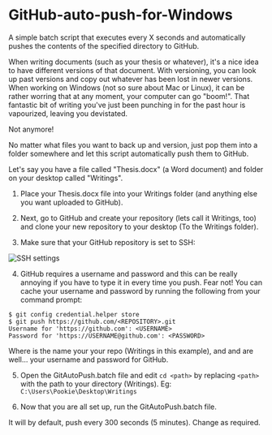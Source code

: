 # GitHub-auto-push-for-Windows
A simple batch script that executes every X seconds and automatically pushes the contents of the specified directory to GitHub.

When writing documents (such as your thesis or whatever), it's a nice idea to have different versions of that document. With versioning, you can look up past versions and copy out whatever has been lost in newer versions. 
When working on Windows (not so sure about Mac or Linux), it can be rather worring that at any moment, your computer can go "boom!". 
That fantastic bit of writing you've just been punching in for the past hour is vapourized, leaving you devistated.

Not anymore!

No matter what files you want to back up and version, just pop them into a folder somewhere and let this script automatically push them to GitHub.

Let's say you have a file called "Thesis.docx" (a Word document) and folder on your desktop called "Writings".

1. Place your Thesis.docx file into your Writings folder (and anything else you want uploaded to GitHub).

2. Next, go to GitHub and create your repository (lets call it Writings, too) and clone your new repository to your desktop (To the Writings folder).

3. Make sure that your GitHub repository is set to SSH:

![SSH settings](http://s32.postimg.org/7z323cklh/ssh_pic.png)

4. GitHub requires a username and password and this can be really annoying if you have to type it in every time you push.
Fear not! You can cache your username and password by running the following from your command prompt:

```
$ git config credential.helper store
$ git push https://github.com/<REPOSITORY>.git
Username for 'https://github.com': <USERNAME>
Password for 'https://USERNAME@github.com': <PASSWORD>
```

Where <REPOSITORY> is the name your your repo (Writings in this example), and <USERNAME> and <PASSWORD> are well... your username and password for GitHub.

5.  Open the GitAutoPush.batch file and edit `cd <path>` by replacing `<path>` with the path to your directory (Writings). 
Eg: `C:\Users\Pookie\Desktop\Writings`

6. Now that you are all set up, run the GitAutoPush.batch file. 

It will by default, push every 300 seconds (5 minutes). Change as required.
